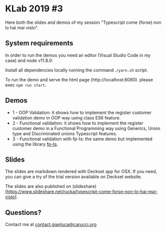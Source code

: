 # KLab 2019 #3

Here both the slides and demos of my session "Typescript come (forse) non lo hai mai visto".

## System requirements

In order to run the demos you need an editor (Visual Studio Code in my case) and node v11.8.0:

Install all dependencies locally running the command .`/yarn.sh` script.

To run the demo and serve the html page (http://localhost:8080). please exec `npm run start`.

## Demos

- 1 - OOP Validation: it shows how to implement the register customer validation demo in OOP way using class ES6 feature.
- 2 - Functional validation: it shows how to implement the register customer demo in a Functional Programming way using Generics, Union type and Discriminated unions Typescript features.
- 3 - Functional validation with fp-ts: the same demo but implemented using the library [fp-ts](https://github.com/gcanti/fp-ts).

## Slides

The slides are markdown rendered with Deckset app for OSX. If you need, you can give a try of the trial version available on Deckset website.

The slides are also published on (slideshare)[https://www.slideshare.net/rucka/typescript-come-forse-non-lo-hai-mai-visto].

## Questions?

Contact me at contact.gianluca@carucci.org
